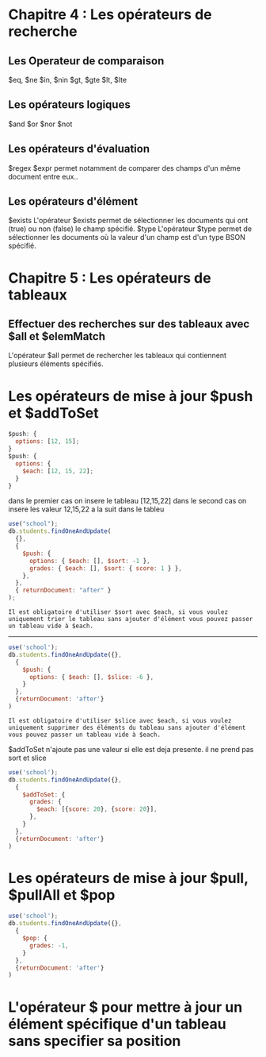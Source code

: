 # Chapitre 4 : Les opérateurs de recherche

## Les Operateur de comparaison

$eq, $ne
$in, $nin
$gt, $gte
$lt, $lte

## Les opérateurs logiques

$and
$or
$nor
$not

## Les opérateurs d'évaluation

$regex
$expr permet notamment de comparer des champs d'un même document entre eux..

## Les opérateurs d'élément

$exists L'opérateur $exists permet de sélectionner les documents qui ont (true) ou non (false) le champ spécifié.
$type L'opérateur $type permet de sélectionner les documents où la valeur d'un champ est d'un type BSON spécifié.

# Chapitre 5 : Les opérateurs de tableaux

## Effectuer des recherches sur des tableaux avec $all et $elemMatch

L'opérateur $all permet de rechercher les tableaux qui contiennent plusieurs éléments spécifiés.

# Les opérateurs de mise à jour $push et $addToSet

```js
$push: {
  options: [12, 15];
}
$push: {
  options: {
    $each: [12, 15, 22];
  }
}
```

dans le premier cas on insere le tableau [12,15,22]
dans le second cas on insere les valeur 12,15,22 a la suit dans le tableu

```js
use("school");
db.students.findOneAndUpdate(
  {},
  {
    $push: {
      options: { $each: [], $sort: -1 },
      grades: { $each: [], $sort: { score: 1 } },
    },
  },
  { returnDocument: "after" }
);
```

`Il est obligatoire d'utiliser $sort avec $each, si vous voulez uniquement trier le tableau sans ajouter d'élément vous pouvez passer un tableau vide à $each.`

---

```js
use('school');
db.students.findOneAndUpdate({},
  {
    $push: {
      options: { $each: [], $slice: -6 },
    }
  },
  {returnDocument: 'after'}
)
```
`Il est obligatoire d'utiliser $slice avec $each, si vous voulez uniquement supprimer des éléments du tableau sans ajouter d'élément vous pouvez passer un tableau vide à $each.`

<p>$addToSet n'ajoute pas une valeur si elle est deja presente.
il ne prend pas sort et slice</p>


```js
use('school');
db.students.findOneAndUpdate({},
  {
    $addToSet: {
      grades: {
        $each: [{score: 20}, {score: 20}],
      },
    }
  },
  {returnDocument: 'after'}
)
```

# Les opérateurs de mise à jour $pull, $pullAll et $pop

```js
use('school');
db.students.findOneAndUpdate({},
  {
    $pop: {
      grades: -1,
    }
  },
  {returnDocument: 'after'}
)
```

# L'opérateur $ pour mettre à jour un élément spécifique d'un tableau sans specifier sa position